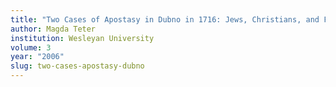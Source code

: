 ```yaml
---
title: "Two Cases of Apostasy in Dubno in 1716: Jews, Christians, and Family Life"
author: Magda Teter
institution: Wesleyan University
volume: 3
year: "2006"
slug: two-cases-apostasy-dubno
---
```

